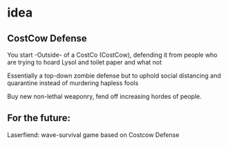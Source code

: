 # idea

## CostCow Defense

You start -Outside- of a CostCo (CostCow), defending it from people who are trying to hoard Lysol and toilet paper and what
not

Essentially a top-down zombie defense but to uphold social distancing and quarantine instead of murdering hapless fools

Buy new non-lethal weaponry, fend off increasing hordes of people.

## For the future:

Laserfiend: wave-survival game based on Costcow Defense